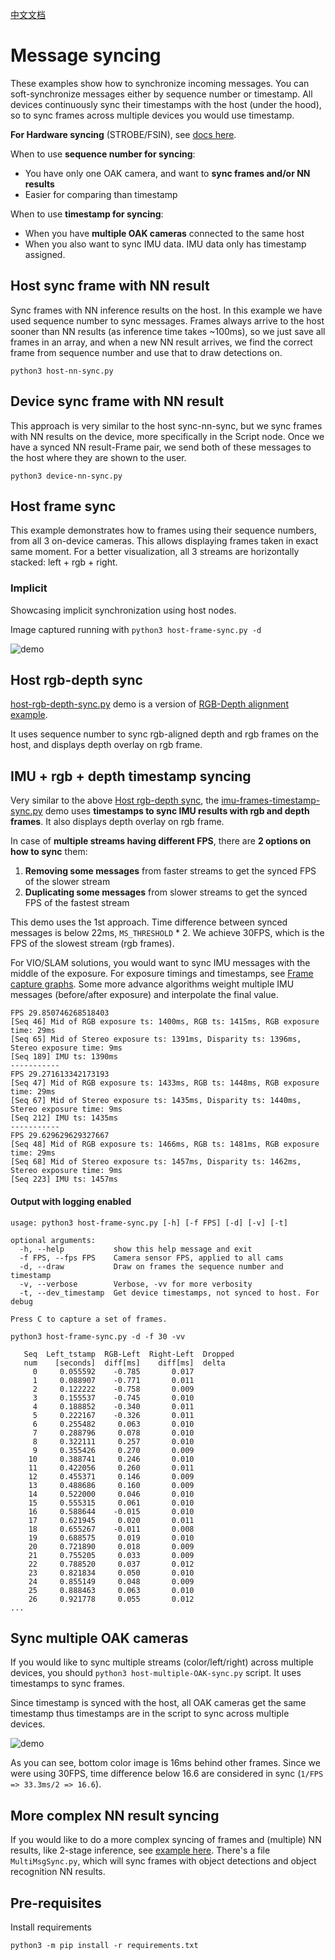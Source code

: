 [中文文档](README.zh-CN.md)

# Message syncing

These examples show how to synchronize incoming messages. You can soft-synchronize messages either by sequence number or timestamp.
All devices continuously sync their timestamps with the host (under the hood), so to sync frames across multiple devices you
would use timestamp.

**For Hardware syncing** (STROBE/FSIN), see [docs here](https://docs.luxonis.com/projects/hardware/en/latest/pages/guides/sync_frames.html).

When to use **sequence number for syncing**:
- You have only one OAK camera, and want to **sync frames and/or NN results**
- Easier for comparing than timestamp

When to use **timestamp for syncing**:
- When you have **multiple OAK cameras** connected to the same host
- When you also want to sync IMU data. IMU data only has timestamp assigned.

## Host sync frame with NN result

Sync frames with NN inference results on the host. In this example we have used sequence number to sync messages. Frames always arrive to the host sooner than NN results (as inference time takes ~100ms), so we just save all frames in an array, and when a new NN result arrives, we find the correct frame from sequence number and use that to draw detections on.

`python3 host-nn-sync.py`

## Device sync frame with NN result

This approach is very similar to the host sync-nn-sync, but we sync frames with NN results on the device, more specifically in the Script node. Once we have a synced NN result-Frame pair, we send both of these messages to the host where they are shown to the user.

`python3 device-nn-sync.py`

## Host frame sync

This example demonstrates how to  frames using their sequence numbers, from all 3 on-device cameras.
This allows displaying frames taken in exact same moment. For a better visualization, all 3 streams are horizontally stacked:
left + rgb + right.

### Implicit

Showcasing implicit synchronization using host nodes.

Image captured running with `python3 host-frame-sync.py -d`

![demo](https://user-images.githubusercontent.com/60824841/125710596-f490d5f5-49c5-41b9-a318-d62046450665.png)

## Host rgb-depth sync

[host-rgb-depth-sync.py](host-rgb-depth-sync.py) demo is a version of [RGB-Depth alignment example](https://docs.luxonis.com/projects/api/en/latest/samples/StereoDepth/rgb_depth_aligned/#rgb-depth-alignment).

It uses sequence number to sync rgb-aligned depth and rgb frames on the host, and displays depth overlay on rgb frame.

## IMU + rgb + depth timestamp syncing

Very similar to the above [Host rgb-depth sync](#host-rgb-depth-sync), the [imu-frames-timestamp-sync.py](imu-frames-timestamp-sync.py) demo uses **timestamps to sync IMU results with rgb and depth frames**. It also displays depth overlay on rgb frame.

In case of **multiple streams having different FPS**, there are **2 options on how to sync** them:

1. **Removing some messages** from faster streams to get the synced FPS of the slower stream
2. **Duplicating some messages** from slower streams to get the synced FPS of the fastest stream

This demo uses the 1st approach. Time difference between synced messages is below 22ms, `MS_THRESHOLD` * 2. We achieve 30FPS, which is the FPS of the slowest stream (rgb frames).

For VIO/SLAM solutions, you would want to sync IMU messages with the middle of the exposure. For exposure timings and timestamps, see [Frame capture graphs](https://docs.luxonis.com/projects/hardware/en/latest/pages/guides/sync_frames.html#frame-capture-graphs). Some more advance algorithms weight multiple IMU messages (before/after exposure) and interpolate the final value.

```
FPS 29.850746268518403
[Seq 46] Mid of RGB exposure ts: 1400ms, RGB ts: 1415ms, RGB exposure time: 29ms
[Seq 65] Mid of Stereo exposure ts: 1391ms, Disparity ts: 1396ms, Stereo exposure time: 9ms
[Seq 189] IMU ts: 1390ms
-----------
FPS 29.271613342173193
[Seq 47] Mid of RGB exposure ts: 1433ms, RGB ts: 1448ms, RGB exposure time: 29ms
[Seq 67] Mid of Stereo exposure ts: 1435ms, Disparity ts: 1440ms, Stereo exposure time: 9ms
[Seq 212] IMU ts: 1435ms
-----------
FPS 29.629629629327667
[Seq 48] Mid of RGB exposure ts: 1466ms, RGB ts: 1481ms, RGB exposure time: 29ms
[Seq 68] Mid of Stereo exposure ts: 1457ms, Disparity ts: 1462ms, Stereo exposure time: 9ms
[Seq 223] IMU ts: 1457ms
```

#### Output with logging enabled

```
usage: python3 host-frame-sync.py [-h] [-f FPS] [-d] [-v] [-t]

optional arguments:
  -h, --help           show this help message and exit
  -f FPS, --fps FPS    Camera sensor FPS, applied to all cams
  -d, --draw           Draw on frames the sequence number and timestamp
  -v, --verbose        Verbose, -vv for more verbosity
  -t, --dev_timestamp  Get device timestamps, not synced to host. For debug

Press C to capture a set of frames.
```

`python3 host-frame-sync.py -d -f 30 -vv`

```
   Seq  Left_tstamp  RGB-Left  Right-Left  Dropped
   num    [seconds]  diff[ms]    diff[ms]  delta
     0     0.055592    -0.785       0.017
     1     0.088907    -0.771       0.011
     2     0.122222    -0.758       0.009
     3     0.155537    -0.745       0.010
     4     0.188852    -0.340       0.011
     5     0.222167    -0.326       0.011
     6     0.255482     0.063       0.010
     7     0.288796     0.078       0.010
     8     0.322111     0.257       0.010
     9     0.355426     0.270       0.009
    10     0.388741     0.246       0.010
    11     0.422056     0.260       0.011
    12     0.455371     0.146       0.009
    13     0.488686     0.160       0.009
    14     0.522000     0.046       0.010
    15     0.555315     0.061       0.010
    16     0.588644    -0.015       0.010
    17     0.621945     0.020       0.011
    18     0.655267    -0.011       0.008
    19     0.688575     0.019       0.010
    20     0.721890     0.018       0.009
    21     0.755205     0.033       0.009
    22     0.788520     0.037       0.012
    23     0.821834     0.050       0.010
    24     0.855149     0.048       0.009
    25     0.888463     0.063       0.010
    26     0.921778     0.055       0.012
...
```

## Sync multiple OAK cameras

If you would like to sync multiple streams (color/left/right) across multiple devices, you should
`python3 host-multiple-OAK-sync.py` script. It uses timestamps to sync frames.

Since timestamp is synced with the host, all OAK cameras get the same timestamp thus timestamps are in the script to sync across multiple devices.

![demo](https://user-images.githubusercontent.com/18037362/130965049-0d315888-1ff4-4455-b5ec-668d33e6f051.png)

As you can see, bottom color image is 16ms behind other frames. Since we were using 30FPS, time difference below 16.6 are considered in sync
(`1/FPS => 33.3ms/2 => 16.6`).

## More complex NN result syncing

If you would like to do a more complex syncing of frames and (multiple) NN results, like 2-stage inference, see [example here](../gen2-age-gender/). There's a file `MultiMsgSync.py`, which will sync frames with object detections and object recognition NN results.

## Pre-requisites

Install requirements

```
python3 -m pip install -r requirements.txt
```



